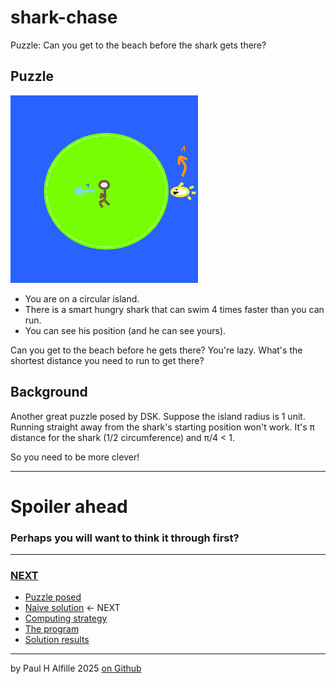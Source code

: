 # shark-chase
Puzzle: Can you get to the beach before the shark gets there? 

## Puzzle

![picture](picture.png)

* You are on a circular island.
* There is a smart hungry shark that can swim 4 times faster than you can run. 
* You can see his position (and he can see yours).

Can you get to the beach before he gets there?
You're lazy. What's the shortest distance you need to run to get there?

## Background

Another great puzzle posed by DSK.
Suppose the island radius is 1 unit. Running straight away from the shark's starting position won't work. It's &pi; distance for the shark (1/2 circumference) and &pi;/4 < 1.

So you need to be more clever!

------
# Spoiler ahead
### Perhaps you will want to think it through first?
------------
### [NEXT](README2.md)

* [Puzzle posed](README.md)
* [Naive solution](README2.md) <- NEXT
* [Computing strategy](README3.md)
* [The program](README4.md)
* [Solution results](README5.md)
-----------
by Paul H Alfille 2025
[on Github](https://github.com/alfille/shark-chase)
